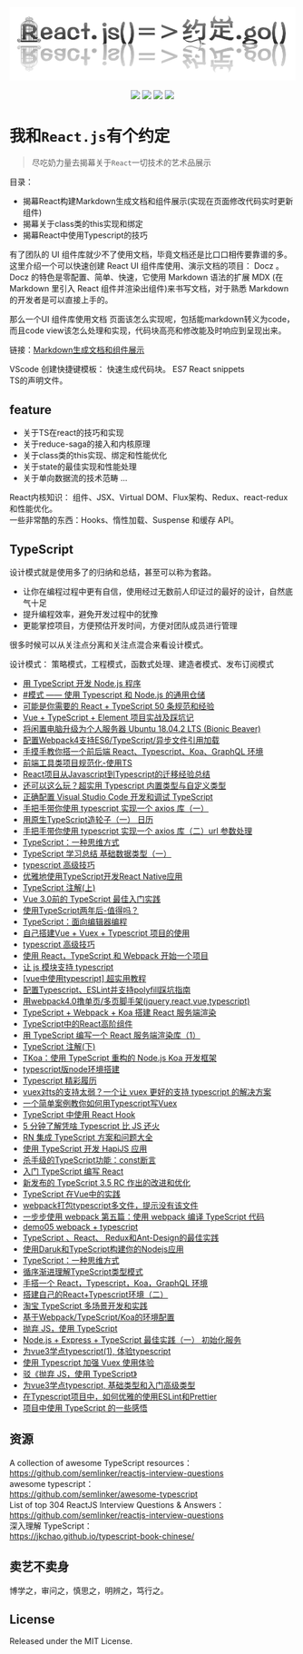 ![](https://github.com/bluezhan/The-Art-of-ReactJs/raw/master/images/logo.png)

<p align="center">
  <img src="https://img.shields.io/badge/language-fontend-green.svg">
  <img src="https://img.shields.io/badge/React-16+-orange.svg">
  <img src="https://img.shields.io/badge/license-MIT-blue.svg">
  <img src="https://img.shields.io/badge/约定-永远-ff69b4.svg">
</p>

# 我和`React.js`有个约定
> 尽吃奶力量去揭幕关于`React`一切技术的艺术品展示


目录：
- 揭幕React构建Markdown生成文档和组件展示(实现在页面修改代码实时更新组件)
- 揭幕关于class类的this实现和绑定
- 揭幕React中使用Typescript的技巧

有了团队的 UI 组件库就少不了使用文档，毕竟文档还是比口口相传要靠谱的多。这里介绍一个可以快速创建 React UI 组件库使用、演示文档的项目： Docz 。 Docz 的特色是零配置、简单、快速，它使用 Markdown 语法的扩展 MDX (在 Markdown 里引入 React 组件并渲染出组件)来书写文档，对于熟悉 Markdown 的开发者是可以直接上手的。

那么一个UI 组件库使用文档 页面该怎么实现呢，包括能markdown转义为code，而且code view该怎么处理和实现，代码块高亮和修改能及时响应到呈现出来。

链接：[Markdown生成文档和组件展示](https://codesandbox.io/embed/fancy-night-87kse?fontsize=14)


VScode 创建快捷键模板：
快速生成代码块。
ES7 React snippets  
TS的声明文件。  


## feature

- 关于TS在react的技巧和实现
- 关于reduce-saga的接入和内核原理
- 关于class类的this实现、绑定和性能优化
- 关于state的最佳实现和性能处理
- 关于单向数据流的技术范畴
...

React内核知识：
 组件、JSX、Virtual DOM、Flux架构、Redux、react-redux和性能优化。   
 一些非常酷的东西：Hooks、惰性加载、Suspense 和缓存 API。


## TypeScript




设计模式就是使用多了的归纳和总结，甚至可以称为套路。

- 让你在编程过程中更有自信，使用经过无数前人印证过的最好的设计，自然底气十足
- 提升编程效率，避免开发过程中的犹豫
- 更能掌控项目，方便预估开发时间，方便对团队成员进行管理

很多时候可以从关注点分离和关注点混合来看设计模式。

设计模式： 策略模式，工程模式，函数式处理、建造者模式、发布订阅模式


* [用 TypeScript 开发 Node.js 程序](https://segmentfault.com/a/1190000019028660)  
* [#模式 —— 使用 Typescript 和 Node.js 的通用仓储](https://juejin.im/post/5cc715e1f265da03b36ef390)  
* [可能是你需要的 React + TypeScript 50 条规范和经验](http://t.cn/AiKiOFnN)  
* [Vue + TypeScript + Element 项目实战及踩坑记](https://segmentfault.com/a/1190000018720570)  
* [将闲置电脑升级为个人服务器 Ubuntu 18.04.2 LTS (Bionic Beaver)](https://segmentfault.com/a/1190000019062772)  
* [配置Webpack4支持ES6/TypeScript/异步文件引用加载](https://juejin.im/post/5cf38e4bf265da1b833375da)  
* [手摸手教你搭一个前后端 React、Typescript、Koa、GraphQL 环境](https://github.com/yhlben/cdfang-spider/blob/master/Introduction.md)  
* [前端工具类项目规范化-使用TS](https://juejin.im/post/5ca6dd5c6fb9a05e2b24017a)  
* [React项目从Javascript到Typescript的迁移经验总结](https://segmentfault.com/a/1190000019075274)  
* [还可以这么玩？超实用 Typescript 内置类型与自定义类型](https://segmentfault.com/a/1190000019402237)  
* [正确配置 Visual Studio Code 开发和调试 TypeScript](https://segmentfault.com/a/1190000018777683)  
* [手把手带你使用 typescript 实现一个 axios 库（一）](https://juejin.im/post/5cd15a69e51d454757162511)  
* [用原生TypeScript造轮子（一） 日历](https://segmentfault.com/a/1190000019417139)  
* [手把手带你使用 typescript 实现一个 axios 库（二）url 参数处理](https://juejin.im/post/5cd2aa6de51d45475f4de2c0)  
* [TypeScript：一种思维方式](https://mp.weixin.qq.com/s?__biz=MjM5MTA1MjAxMQ==&mid=2651232096&idx=1&sn=6e22f1a84d33f34eafd07ca6521d108b&chksm=bd494ee48a3ec7f247f4484f669e3c5984c7779931309551318cc3b2a7afcdbc3c2a64d5af0a&mpshare=1&scene=2&srcid=&from=timeline&ascene=2&devicetype=androi)  
* [TypeScript 学习总结 基础数据类型（一）](https://juejin.im/post/5cfcc7fef265da1b80203854)  
* [typescript 高级技巧](https://segmentfault.com/a/1190000019449565)  
* [优雅地使用TypeScript开发React Native应用](https://juejin.im/post/5cd978ef6fb9a031fe3be6bd)  
* [TypeScript 注解(上)](https://segmentfault.com/a/1190000018863111)  
* [Vue 3.0前的 TypeScript 最佳入门实践](https://mp.weixin.qq.com/s?__biz=MzI1NDU3NzM5Mg==&mid=2247483764&idx=1&sn=df7dbf5c4e910a6e1893a0b57b0dd727)  
* [使用TypeScript两年后-值得吗？](https://segmentfault.com/a/1190000018870862)  
* [TypeScript：面向编辑器编程](https://zhuanlan.zhihu.com/p/62292091)  
* [自己搭建Vue + Vuex + Typescript 项目的使用](https://juejin.im/post/5cdc04cde51d453b6b3384f9)  
* [typescript 高级技巧](https://segmentfault.com/a/1190000019449565)  
* [使用 React，TypeScript 和 Webpack 开始一个项目](https://segmentfault.com/a/1190000019489612)  
* [让 js 模块支持 typescript](https://juejin.im/post/5cdd303ee51d453c850d3bd6)  
* [[vue中使用typescript] 超实用教程](https://juejin.im/post/5d0701935188251a4f000ae2)  
* [配置Typescript、ESLint并支持polyfill踩坑指南](https://juejin.im/post/5d06f2d36fb9a07eeb13a778)  
* [用webpack4.0撸单页/多页脚手架(jquery,react,vue,typescript)](https://juejin.im/post/5d078cc16fb9a07ef37668d0)  
* [TypeScript + Webpack + Koa 搭建 React 服务端渲染](https://juejin.im/post/5cb7e9206fb9a068801447fe)  
* [TypeScript中的React高阶组件](https://segmentfault.com/a/1190000018906665)  
* [用 TypeScript 编写一个 React 服务端渲染库（1）](https://juejin.im/post/5cb84aaef265da03904c110e)  
* [TypeScript 注解(下)](https://segmentfault.com/a/1190000018926596)  
* [TKoa：使用 TypeScript 重构的 Node.js Koa 开发框架](https://github.com/tkoajs/tkoa/blob/master/README_CN.md)  
* [typescript版node环境搭建](http://www.zhuyuntao.cn/2019/05/19/typescript%E7%89%88node%E7%8E%AF%E5%A2%83%E6%90%AD%E5%BB%BA/)  
* [Typescript 精彩履历](https://juejin.im/post/5d0a0ce16fb9a07efc498ce4)  
* [vuex对ts的支持太弱？一个让 vuex 更好的支持 typescript 的解决方案](https://juejin.im/post/5d09de7ee51d45108223fc71)  
* [一个简单案例教你如何用Typescript写Vuex](https://juejin.im/post/5d09682d518825531e0648a7)  
* [TypeScript 中使用 React Hook](https://github.com/rrd-fe/blog/blob/master/react/typescript-hooks.md)  
* [5 分钟了解凭啥 Typescript 比 JS 还火](https://mp.weixin.qq.com/s?__biz=MzI5ODM3MjcxNQ==&mid=2247486585&idx=1&sn=df79e8775593ae95f06bab60cba8f87a&chksm=eca7977ddbd01e6b7628800ca31eff749b22c1e2c51a8f56afe9f488236d7cb68ed948d9057f&xtrack=1&scene=90&subscene=93&sessionid=1555581316&clicktime=1555581673&ascene=56&devicetype=android-24&version=2700033c&nettype=WIFI&abtest_cookie=BAABAAoACwASABMABQAjlx4AXJkeAMeZHgDSmR4A3JkeAAAA&lang=zh_CN&pass_ticket=FJ9aWMXy3y10SwF3pmcloMQFqZCgesQZ/+c9g1wLZCT0qzmIFQNewJMQ+vZGhJim&wx_header=1)  
* [RN 集成 TypeScript 方案和问题大全](https://zhuanlan.zhihu.com/p/66243553)  
* [使用 TypeScript 开发 HapiJS 应用](https://segmentfault.com/a/1190000019252547)  
* [杀手级的TypeScript功能：const断言](https://segmentfault.com/a/1190000019239979)  
* [入门 TypeScript 编写 React](https://zhuanlan.zhihu.com/p/69802663)  
* [新发布的 TypeScript 3.5 RC 作出的改进和优化](https://segmentfault.com/a/1190000019265371)  
* [TypeScript 在Vue中的实践](https://juejin.im/post/5cbebc4f6fb9a03232197d6a)  
* [webpack打包typescript多文件，提示没有该文件](http://www.zhuyuntao.cn/2019/04/24/webpack%E6%89%93%E5%8C%85typescript%E5%A4%9A%E6%96%87%E4%BB%B6%EF%BC%8C%E6%8F%90%E7%A4%BA%E6%B2%A1%E6%9C%89%E8%AF%A5%E6%96%87%E4%BB%B6/)  
* [一步步使用 webpack 第五篇：使用 webpack 编译 TypeScript 代码](https://juejin.im/post/5cc0318d6fb9a0320f7de894)  
* [demo05 webpack + typescript](https://juejin.im/post/5ce8ee3c51882521ee5fc86e)  
* [TypeScript 、React、 Redux和Ant-Design的最佳实践](https://segmentfault.com/a/1190000019003444)  
* [使用Daruk和TypeScript构建你的Nodejs应用](https://zhuanlan.zhihu.com/p/63900467)  
* [TypeScript：一种思维方式](https://mp.weixin.qq.com/s?__biz=MjM5MTA1MjAxMQ==&mid=2651232096&idx=1&sn=6e22f1a84d33f34eafd07ca6521d108b&chksm=bd494ee48a3ec7f247f4484f669e3c5984c7779931309551318cc3b2a7afcdbc3c2a64d5af0a&mpshare=1&scene=2&srcid=&from=timeline&ascene=2&devicetype=androi)  
* [循序渐进理解TypeScript类型模式](https://juejin.im/post/5cc2fc9cf265da035b619eee)  
* [手搭一个 React，Typescript，Koa，GraphQL 环境](https://yhlben.github.io/blog/cdfang-spider.html)  
* [搭建自己的React+Typescript环境（二）](https://juejin.im/post/5d1424aef265da1ba9158ed0)  
* [淘宝 TypeScript 多场景开发和实践](https://mp.weixin.qq.com/s/N6Jmrbi-3AY_uo_lc-dBiw)  
* [基于Webpack/TypeScript/Koa的环境配置](https://juejin.im/post/5d167019e51d4558936aa0b9)  
* [抛弃 JS，使用 TypeScript](https://zhuanlan.zhihu.com/p/71699882)  
* [Node.js + Express + TypeScript 最佳实践（一） 初始化服务](https://juejin.im/post/5d10cc1f6fb9a07eaf2b9db6)  
* [为vue3学点typescript(1), 体验typescript](https://segmentfault.com/a/1190000019631849)  
* [使用 Typescript 加强 Vuex 使用体验](https://juejin.im/post/5d19afdfe51d4577790c1cda)  
* [驳《抛弃 JS，使用 TypeScript》](https://zhuanlan.zhihu.com/p/71833005)  
* [为vue3学点typescript, 基础类型和入门高级类型](https://segmentfault.com/a/1190000019641913)  
* [在Typescript项目中，如何优雅的使用ESLint和Prettier](https://segmentfault.com/a/1190000019661168)  
* [项目中使用 TypeScript 的一些感悟](https://segmentfault.com/a/1190000019689245)  




## 资源

A collection of awesome TypeScript resources：   
https://github.com/semlinker/reactjs-interview-questions  
awesome typescript：  
https://github.com/semlinker/awesome-typescript  
List of top 304 ReactJS Interview Questions & Answers：  
https://github.com/semlinker/reactjs-interview-questions  
深入理解 TypeScript：  
https://jkchao.github.io/typescript-book-chinese/





## 卖艺不卖身

博学之，审问之，慎思之，明辨之，笃行之。

## License

Released under the MIT License.

